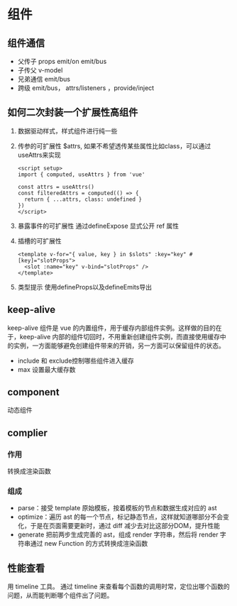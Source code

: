 # 组件

## 组件通信

- 父传子 props emit/on emit/bus
- 子传父 v-model
- 兄弟通信 emit/bus
- 跨级 emit/bus， attrs/listeners ，provide/inject

## 如何二次封装一个扩展性高组件

1. 数据驱动样式，样式组件进行纯一些
2. 传参的可扩展性 $attrs, 如果不希望透传某些属性比如class，可以通过useAttrs来实现

   ```vue
   <script setup>
   import { computed, useAttrs } from 'vue'

   const attrs = useAttrs()
   const filteredAttrs = computed(() => {
     return { ...attrs, class: undefined }
   })
   </script>
   ```

3. 暴露事件的可扩展性 通过defineExpose 显式公开 ref 属性
4. 插槽的可扩展性

   ```vue
   <template v-for="{ value, key } in $slots" :key="key" #[key]="slotProps">
     <slot :name="key" v-bind="slotProps" />
   </template>
   ```

5. 类型提示 使用defineProps以及defineEmits导出

## keep-alive

keep-alive 组件是 vue 的内置组件，用于缓存内部组件实例。这样做的目的在于，keep-alive 内部的组件切回时，不用重新创建组件实例，而直接使用缓存中的实例，一方面能够避免创建组件带来的开销，另一方面可以保留组件的状态。

- include 和 exclude控制哪些组件进入缓存
- max 设置最大缓存数

## component

动态组件

## complier

### 作用

转换成渲染函数

### 组成

- parse：接受 template 原始模板，按着模板的节点和数据生成对应的 ast
- optimize：遍历 ast 的每一个节点，标记静态节点，这样就知道哪部分不会变化，于是在页面需要更新时，通过 diff 减少去对比这部分DOM，提升性能
- generate 把前两步生成完善的 ast，组成 render 字符串，然后将 render 字符串通过 new Function 的方式转换成渲染函数

## 性能查看

⽤ timeline ⼯具。 通过 timeline 来查看每个函数的调⽤时常，定位出哪个函数的问题，从⽽能判断哪个组件出了问题。
